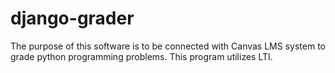 django-grader
=============
The purpose of this software is to be connected with Canvas LMS system to grade python programming problems.
This program utilizes LTI.
